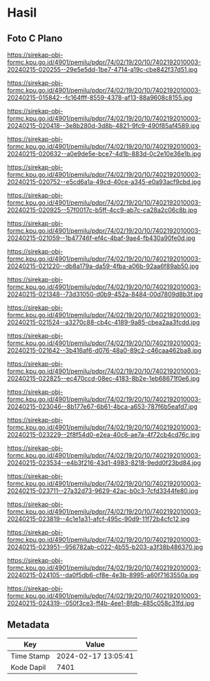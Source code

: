 # Hasil

## Foto C Plano

https://sirekap-obj-formc.kpu.go.id/4901/pemilu/pdpr/74/02/19/20/10/7402192010003-20240215-020255--29e5e5dd-1be7-4714-a19c-cbe842f37d51.jpg

https://sirekap-obj-formc.kpu.go.id/4901/pemilu/pdpr/74/02/19/20/10/7402192010003-20240215-015842--fc164fff-8559-4378-af13-88a9608c8155.jpg

https://sirekap-obj-formc.kpu.go.id/4901/pemilu/pdpr/74/02/19/20/10/7402192010003-20240215-020418--3e8b280d-3d8b-4821-9fc9-490f85af4589.jpg

https://sirekap-obj-formc.kpu.go.id/4901/pemilu/pdpr/74/02/19/20/10/7402192010003-20240215-020632--a0e9de5e-bce7-4d1b-883d-0c2e10e36e1b.jpg

https://sirekap-obj-formc.kpu.go.id/4901/pemilu/pdpr/74/02/19/20/10/7402192010003-20240215-020752--e5cd6a1a-49cd-40ce-a345-e0a93acf9cbd.jpg

https://sirekap-obj-formc.kpu.go.id/4901/pemilu/pdpr/74/02/19/20/10/7402192010003-20240215-020925--57f0017c-b5ff-4cc9-ab7c-ca28a2c06c8b.jpg

https://sirekap-obj-formc.kpu.go.id/4901/pemilu/pdpr/74/02/19/20/10/7402192010003-20240215-021059--1b47746f-ef4c-4baf-9ae4-fb430a90fe0d.jpg

https://sirekap-obj-formc.kpu.go.id/4901/pemilu/pdpr/74/02/19/20/10/7402192010003-20240215-021220--db8a179a-da59-4fba-a06b-92aa6f89ab50.jpg

https://sirekap-obj-formc.kpu.go.id/4901/pemilu/pdpr/74/02/19/20/10/7402192010003-20240215-021348--73d31050-d0b9-452a-8484-00d7809d8b3f.jpg

https://sirekap-obj-formc.kpu.go.id/4901/pemilu/pdpr/74/02/19/20/10/7402192010003-20240215-021524--a3270c88-cb4c-4189-9a85-cbea2aa3fcdd.jpg

https://sirekap-obj-formc.kpu.go.id/4901/pemilu/pdpr/74/02/19/20/10/7402192010003-20240215-021642--3b416af6-d076-48a0-89c2-c46caa462ba8.jpg

https://sirekap-obj-formc.kpu.go.id/4901/pemilu/pdpr/74/02/19/20/10/7402192010003-20240215-022825--ec470ccd-08ec-4183-8b2e-1eb68671f0e6.jpg

https://sirekap-obj-formc.kpu.go.id/4901/pemilu/pdpr/74/02/19/20/10/7402192010003-20240215-023046--8b177e67-6b61-4bca-a653-787f6b5eafd7.jpg

https://sirekap-obj-formc.kpu.go.id/4901/pemilu/pdpr/74/02/19/20/10/7402192010003-20240215-023229--2f8f54d0-e2ea-40c6-ae7a-4f72cb4cd76c.jpg

https://sirekap-obj-formc.kpu.go.id/4901/pemilu/pdpr/74/02/19/20/10/7402192010003-20240215-023534--e4b3f216-43d1-4983-8218-9edd0f23bd84.jpg

https://sirekap-obj-formc.kpu.go.id/4901/pemilu/pdpr/74/02/19/20/10/7402192010003-20240215-023711--27a32d73-9629-42ac-b0c3-7cfd3344fe80.jpg

https://sirekap-obj-formc.kpu.go.id/4901/pemilu/pdpr/74/02/19/20/10/7402192010003-20240215-023819--4c1e1a31-afcf-495c-90d9-11f72b4cfc12.jpg

https://sirekap-obj-formc.kpu.go.id/4901/pemilu/pdpr/74/02/19/20/10/7402192010003-20240215-023951--956782ab-c022-4b55-b203-a3f38b486370.jpg

https://sirekap-obj-formc.kpu.go.id/4901/pemilu/pdpr/74/02/19/20/10/7402192010003-20240215-024105--da0f5db6-cf8e-4e3b-8995-a60f7163550a.jpg

https://sirekap-obj-formc.kpu.go.id/4901/pemilu/pdpr/74/02/19/20/10/7402192010003-20240215-024319--050f3ce3-ff4b-4ee1-8fdb-485c058c31fd.jpg


## Metadata

| Key        | Value               |
| ---------- | ------------------- |
| Time Stamp | 2024-02-17 13:05:41 |
| Kode Dapil | 7401                |



